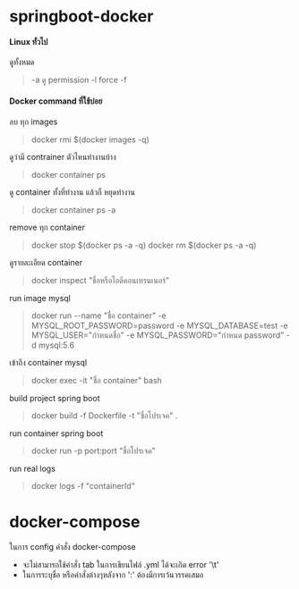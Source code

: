 # springboot-docker
#### Linux ทั่วไป

ดูทั้งหมด
> -a 
ดู permission
> -l
force
> -f

#### Docker command ที่ใช้บ่อย

ลบ ทุก images
>docker rmi $(docker images -q)

ดูว่ามี contrainer ตัวไหนทำงานบ้าง
>docker container ps 

ดู container ทั้งที่ทำงาน แล้วก็ หยุดทำงาน
>docker container ps -a

remove ทุก container
>docker stop $(docker ps -a -q)
>docker rm $(docker ps -a -q)

ดูรายละเอียด container
>docker inspect "ชื่อหรือไอดีคอนเทรนเนอร์"

run image mysql
>docker run --name "ชื่อ container" -e MYSQL_ROOT_PASSWORD=password -e MYSQL_DATABASE=test -e MYSQL_USER="กำหนดชื่อ" -e MYSQL_PASSWORD="กำหนด password" -d mysql:5.6

เข้าถึง container mysql
>docker exec -it "ชื่อ container" bash

build project spring boot
>docker build -f Dockerfile -t "ชื่อโปรเจค" .

run container spring boot
>docker run -p port:port "ชื่อโปรเจค"

run real logs
>docker logs -f  "containerId"

# docker-compose

ในการ config คำสั่ง docker-compose 
- จะไม่สามารถใช้คำสั่ง tab ในการเขียนไฟล์ .yml ได้จะเกิด error '\t' 
- ในการระบุชื่อ หรือคำสั่งต่างๆหลังจาก ':' ต้องมีการเว้นวรรคเสมอ



